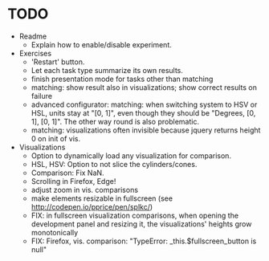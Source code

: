 # TODO

- Readme
    - Explain how to enable/disable experiment.
- Exercises
    - 'Restart' button.
    - Let each task type summarize its own results.
    - finish presentation mode for tasks other than matching
    - matching: show result also in visualizations; show correct results on failure
    - advanced configurator: matching: when switching system to HSV or HSL, units stay at "[0, 1]", even though they should be "Degrees, [0, 1], [0, 1]". The other way round is also problematic.
    - matching: visualizations often invisible because jquery returns height 0 on init of vis.
- Visualizations
    - Option to dynamically load any visualization for comparison.
    - HSL, HSV: Option to not slice the cylinders/cones.
    - Comparison: Fix NaN.
    - Scrolling in Firefox, Edge!
    - adjust zoom in vis. comparisons
    - make elements resizable in fullscreen (see http://codepen.io/pprice/pen/splkc/)
    - FIX: in fullscreen visualization comparisons, when opening the development panel and resizing it, the visualizations' heights grow monotonically
    - FIX: Firefox, vis. comparison: "TypeError: _this.$fullscreen_button is null"
